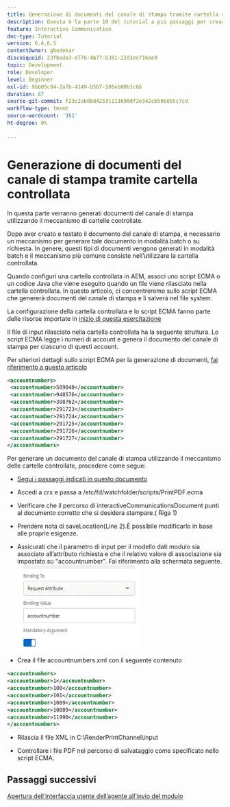 ```yaml
---
title: Generazione di documenti del canale di stampa tramite cartella controllata
description: Questa è la parte 10 del tutorial a più passaggi per creare il primo documento di comunicazione interattiva per il canale di stampa. In questa parte verranno generati documenti del canale di stampa utilizzando il meccanismo di cartelle controllate.
feature: Interactive Communication
doc-type: Tutorial
version: 6.4,6.5
contentOwner: gbedekar
discoiquuid: 23fbada3-d776-4b77-b381-22d3ec716ae9
topic: Development
role: Developer
level: Beginner
exl-id: 9bb05c94-2a7b-4149-b567-186eb08b1c66
duration: 87
source-git-commit: f23c2ab86d42531113690df2e342c65060b5c7cd
workflow-type: tm+mt
source-wordcount: '351'
ht-degree: 0%

---
```


# Generazione di documenti del canale di stampa tramite cartella controllata

In questa parte verranno generati documenti del canale di stampa utilizzando il meccanismo di cartelle controllate.

Dopo aver creato e testato il documento del canale di stampa, è necessario un meccanismo per generare tale documento in modalità batch o su richiesta. In genere, questi tipi di documenti vengono generati in modalità batch e il meccanismo più comune consiste nell’utilizzare la cartella controllata.

Quando configuri una cartella controllata in AEM, associ uno script ECMA o un codice Java che viene eseguito quando un file viene rilasciato nella cartella controllata. In questo articolo, ci concentreremo sullo script ECMA che genererà documenti del canale di stampa e li salverà nel file system.

La configurazione della cartella controllata e lo script ECMA fanno parte delle risorse importate in [inizio di questa esercitazione](introduction.md)

Il file di input rilasciato nella cartella controllata ha la seguente struttura. Lo script ECMA legge i numeri di account e genera il documento del canale di stampa per ciascuno di questi account.

Per ulteriori dettagli sullo script ECMA per la generazione di documenti, [fai riferimento a questo articolo](/help/forms/interactive-communications/generating-interactive-communications-print-document-using-api-tutorial-use.md)

```xml
<accountnumbers>
 <accountnumber>509840</accountnumber>
 <accountnumber>948576</accountnumber>
 <accountnumber>398762</accountnumber>
 <accountnumber>291723</accountnumber>
 <accountnumber>291724</accountnumber>
 <accountnumber>291725</accountnumber>
 <accountnumber>291726</accountnumber>
 <accountnumber>291727</accountnumber>
</accountnumbers>
```

Per generare un documento del canale di stampa utilizzando il meccanismo delle cartelle controllate, procedere come segue:

* [Segui i passaggi indicati in questo documento](/help/forms/adaptive-forms/service-user-tutorial-develop.md)

* Accedi a crx e passa a /etc/fd/watchfolder/scripts/PrintPDF.ecma

* Verificare che il percorso di interactiveCommunicationsDocument punti al documento corretto che si desidera stampare.( Riga 1)
* Prendere nota di saveLocation(Line 2).È possibile modificarlo in base alle proprie esigenze.
* Assicurati che il parametro di input per il modello dati modulo sia associato all’attributo richiesta e che il relativo valore di associazione sia impostato su &quot;accountnumber&quot;. Fai riferimento alla schermata seguente.
  ![richiesta](assets/requestattributeprintchannel.gif)

* Crea il file accountnumbers.xml con il seguente contenuto

```xml
<accountnumbers>
<accountnumber>1</accountnumber>
<accountnumber>100</accountnumber>
<accountnumber>101</accountnumber>
<accountnumber>1009</accountnumber>
<accountnumber>10009</accountnumber>
<accountnumber>11990</accountnumber>
</accountnumbers>
```

* Rilascia il file XML in C:\RenderPrintChannel\input

* Controllare i file PDF nel percorso di salvataggio come specificato nello script ECMA.

## Passaggi successivi

[Apertura dell’interfaccia utente dell’agente all’invio del modulo](./opening-agent-ui-on-form-submission.md)